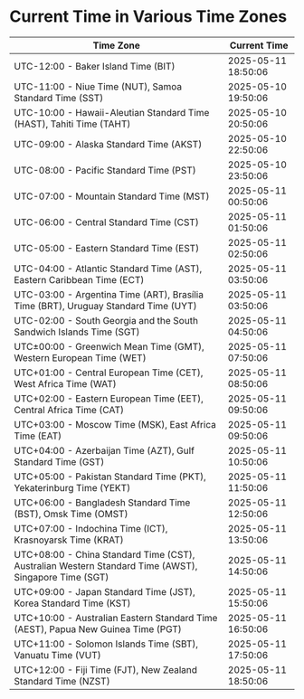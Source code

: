 # Current Time in Various Time Zones

| Time Zone | Current Time |
|-----------|--------------|
| UTC-12:00 - Baker Island Time (BIT) | 2025-05-11 18:50:06 |
| UTC-11:00 - Niue Time (NUT), Samoa Standard Time (SST) | 2025-05-10 19:50:06 |
| UTC-10:00 - Hawaii-Aleutian Standard Time (HAST), Tahiti Time (TAHT) | 2025-05-10 20:50:06 |
| UTC-09:00 - Alaska Standard Time (AKST) | 2025-05-10 22:50:06 |
| UTC-08:00 - Pacific Standard Time (PST) | 2025-05-10 23:50:06 |
| UTC-07:00 - Mountain Standard Time (MST) | 2025-05-11 00:50:06 |
| UTC-06:00 - Central Standard Time (CST) | 2025-05-11 01:50:06 |
| UTC-05:00 - Eastern Standard Time (EST) | 2025-05-11 02:50:06 |
| UTC-04:00 - Atlantic Standard Time (AST), Eastern Caribbean Time (ECT) | 2025-05-11 03:50:06 |
| UTC-03:00 - Argentina Time (ART), Brasília Time (BRT), Uruguay Standard Time (UYT) | 2025-05-11 03:50:06 |
| UTC-02:00 - South Georgia and the South Sandwich Islands Time (SGT) | 2025-05-11 04:50:06 |
| UTC±00:00 - Greenwich Mean Time (GMT), Western European Time (WET) | 2025-05-11 07:50:06 |
| UTC+01:00 - Central European Time (CET), West Africa Time (WAT) | 2025-05-11 08:50:06 |
| UTC+02:00 - Eastern European Time (EET), Central Africa Time (CAT) | 2025-05-11 09:50:06 |
| UTC+03:00 - Moscow Time (MSK), East Africa Time (EAT) | 2025-05-11 09:50:06 |
| UTC+04:00 - Azerbaijan Time (AZT), Gulf Standard Time (GST) | 2025-05-11 10:50:06 |
| UTC+05:00 - Pakistan Standard Time (PKT), Yekaterinburg Time (YEKT) | 2025-05-11 11:50:06 |
| UTC+06:00 - Bangladesh Standard Time (BST), Omsk Time (OMST) | 2025-05-11 12:50:06 |
| UTC+07:00 - Indochina Time (ICT), Krasnoyarsk Time (KRAT) | 2025-05-11 13:50:06 |
| UTC+08:00 - China Standard Time (CST), Australian Western Standard Time (AWST), Singapore Time (SGT) | 2025-05-11 14:50:06 |
| UTC+09:00 - Japan Standard Time (JST), Korea Standard Time (KST) | 2025-05-11 15:50:06 |
| UTC+10:00 - Australian Eastern Standard Time (AEST), Papua New Guinea Time (PGT) | 2025-05-11 16:50:06 |
| UTC+11:00 - Solomon Islands Time (SBT), Vanuatu Time (VUT) | 2025-05-11 17:50:06 |
| UTC+12:00 - Fiji Time (FJT), New Zealand Standard Time (NZST) | 2025-05-11 18:50:06 |

